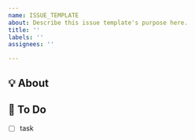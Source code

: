 ```yaml
---
name: ISSUE_TEMPLATE
about: Describe this issue template's purpose here.
title: ''
labels: ''
assignees: ''

---
```


## 💡 About
<!--무엇에 관한 이슈인지 소개해주세요.-->

## 📝 To Do
- [ ] task
